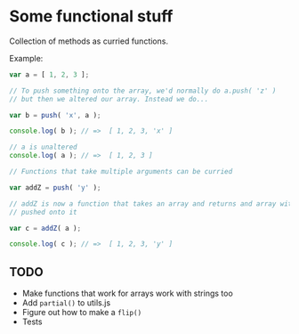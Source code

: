 
# Some functional stuff

Collection of methods as curried functions.

Example:

```javascript
var a = [ 1, 2, 3 ];

// To push something onto the array, we'd normally do a.push( 'z' )
// but then we altered our array. Instead we do...

var b = push( 'x', a );

console.log( b ); // =>  [ 1, 2, 3, 'x' ]

// a is unaltered
console.log( a ); // =>  [ 1, 2, 3 ]

// Functions that take multiple arguments can be curried

var addZ = push( 'y' );

// addZ is now a function that takes an array and returns and array with 'y'
// pushed onto it

var c = addZ( a );

console.log( c ); // =>  [ 1, 2, 3, 'y' ]
```

## TODO
* Make functions that work for arrays work with strings too
* Add `partial()` to utils.js
* Figure out how to make a `flip()`
* Tests
